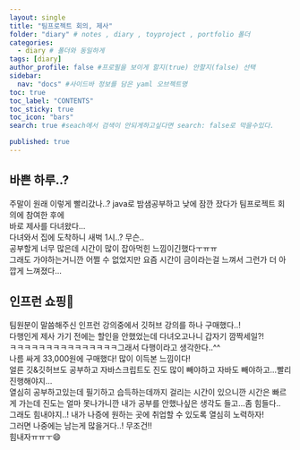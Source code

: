 ```yaml
---
layout: single
title: "팀프로젝트 회의, 제사"
folder: "diary" # notes , diary , toyproject , portfolio 폴더
categories:
  - diary # 폴더와 동일하게
tags: [diary]
author_profile: false #프로필을 보이게 할지(true) 안할지(false) 선택
sidebar:
  nav: "docs" #사이드바 정보를 담은 yaml 오브젝트명
toc: true
toc_label: "CONTENTS"
toc_sticky: true
toc_icon: "bars"
search: true #seach에서 검색이 안되게하고싶다면 search: false로 막을수있다.

published: true
---
```


## 바쁜 하루..?

주말이 원래 이렇게 빨리갔나..? java로 밤샘공부하고 낮에 잠깐 잤다가 팀프로젝트 회의에 참여한 후에<br>
바로 제사를 다녀왔다...<br>
다녀와서 집에 도착하니 새벅 1시..? 무슨..<br>
공부할게 너무 많은데 시간이 많이 잡아먹힌 느낌이긴했다ㅜㅠㅠ<br>
그래도 가야하는거니깐 어쩔 수 없었지만 요즘 시간이 금이라는걸 느껴서 그런가 더 아깝게 느껴졌다...<br>

## 인프런 쇼핑🎁

팀원분이 말씀해주신 인프런 강의중에서 깃허브 강의를 하나 구매했다..!<br>
다행인게 제사 가기 전에는 할인을 안했었는데 다녀오고나니 갑자기 깜짝세일?!<br>
ㅋㅋㅋㅋㅋㅋㅋㅋㅋㅋㅋㅋㅋㅋㅋ그래서 다행이라고 생각한다..^^<br>
나름 싸게 33,000원에 구매했다! 많이 이득본 느낌이다!<br>
얼른 깃&깃허브도 공부하고 자바스크립트도 진도 많이 빼야하고 자바도 빼야하고...빨리 진행해야지...<br>
열심히 공부하고있는데 필기하고 습득하는데까지 걸리는 시간이 있으니깐 시간은 빠르게 가는데
진도는 얼마 못나가니깐 내가 공부를 안했나싶은 생각도 들고...좀 힘들다..<br>
그래도 힘내야지..! 내가 나증에 원하는 곳에 취업할 수 있도록 열심히 노력하자!<br>
그러면 나중에는 남는게 많을거다..! 무조건!!<br>
힘내자ㅠㅠㅜ😄<br>
